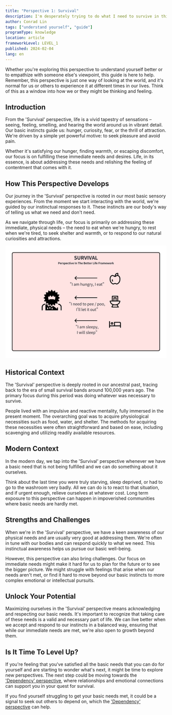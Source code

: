 ```yaml
---
title: "Perspective 1: Survival"
description: I'm desperately trying to do what I need to survive in this world.
author: Conrad Lin
tags: ["understand yourself", "guide"]
programType: knowledge
location: article
frameworkLevel: LEVEL_1
published: 2024-02-04
lang: en
---
```


<InfoBanner shouldCenter emoji=":bulb:">
  Whether you're exploring this perspective to understand yourself better or to empathize with someone else's viewpoint, this guide is here to help. Remember, this perspective is just one way of looking at the world, and it's normal for us or others to experience it at different times in our lives. Think of this as a window into how we or they might be thinking and feeling.
</InfoBanner>

## Introduction

From the 'Survival' perspective, life is a vivid tapestry of sensations – seeing, feeling, smelling, and hearing the world around us in vibrant detail. Our basic instincts guide us: hunger, curiosity, fear, or the thrill of attraction. We're driven by a simple yet powerful motive: to seek pleasure and avoid pain. 

Whether it's satisfying our hunger, finding warmth, or escaping discomfort, our focus is on fulfilling these immediate needs and desires. Life, in its essence, is about addressing these needs and relishing the feeling of contentment that comes with it.

## How This Perspective Develops

Our journey in the 'Survival' perspective is rooted in our most basic sensory experiences. From the moment we start interacting with the world, we're guided by our instinctual responses to it. These instincts are our body's way of telling us what we need and don't need. 

As we navigate through life, our focus is primarily on addressing these immediate, physical needs – the need to eat when we're hungry, to rest when we're tired, to seek shelter and warmth, or to respond to our natural curiosities and attractions.

![Image](../../../../framework/1_a.jpg)

## Historical Context

The 'Survival' perspective is deeply rooted in our ancestral past, tracing back to the era of small survival bands around 100,000 years ago. The primary focus during this period was doing whatever was necessary to survive.

People lived with an impulsive and reactive mentality, fully immersed in the present moment. The overarching goal was to acquire physiological necessities such as food, water, and shelter. The methods for acquiring these necessities were often straightforward and based on ease, including scavenging and utilizing readily available resources.

## Modern Context

In the modern day, we tap into the 'Survival' perspective whenever we have a basic need that is not being fulfilled and we can do something about it ourselves.

Think about the last time you were truly starving, sleep deprived, or had to go to the washroom very badly. All we can do is to react to that situation, and if urgent enough, relieve ourselves at whatever cost. Long term exposure to this perspective can happen in impoverished communities where basic needs are hardly met. 

## Strengths and Challenges

When we're in the 'Survival' perspective, we have a keen awareness of our physical needs and are usually very good at addressing them. We're often in tune with our bodies and can respond quickly to what we need. This instinctual awareness helps us pursue our basic well-being.

However, this perspective can also bring challenges. Our focus on immediate needs might make it hard for us to plan for the future or to see the bigger picture. We might struggle with feelings that arise when our needs aren't met, or find it hard to move beyond our basic instincts to more complex emotional or intellectual pursuits.

## Unlock Your Potential

Maximizing ourselves in the 'Survival' perspective means acknowledging and respecting our basic needs. It's important to recognize that taking care of these needs is a valid and necessary part of life. We can live better when we accept and respond to our instincts in a balanced way, ensuring that while our immediate needs are met, we're also open to growth beyond them.

## Is It Time To Level Up?

If you're feeling that you've satisfied all the basic needs that you can do for yourself and are starting to wonder what's next, it might be time to explore new perspectives. The next step could be moving towards the ['Dependency' perspective](/unlock-your-potential/programs/guide-2), where relationships and emotional connections can support you in your quest for survival.

If you find yourself struggling to get your basic needs met, it could be a signal to seek out others to depend on, which the ['Dependency' perspective](/unlock-your-potential/programs/guide-2) can help.
